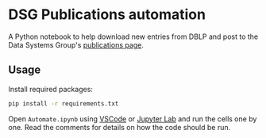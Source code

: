 # DSG Publications automation

A Python notebook to help download new entries from DBLP and post to the Data Systems Group's [publications page][dsg].

## Usage

Install required packages:

```bash
pip install -r requirements.txt
```

Open `Automate.ipynb` using [VSCode][vscode] or [Jupyter Lab][jupyter] and run the cells one by one. Read the comments for details on how the code should be run.

[dsg]: https://uwaterloo.ca/data-systems-group/publications
[vscode]: https://github.com/microsoft/vscode-jupyter
[jupyter]: https://jupyter.org/install
